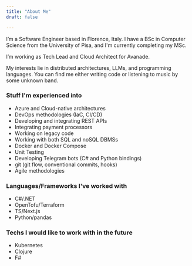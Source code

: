 ```yaml
---
title: "About Me"
draft: false

---
```


I’m a Software Engineer based in Florence, Italy. I have a BSc in Computer Science from the University of Pisa, and I'm currently completing my MSc. 

I’m working as Tech Lead and Cloud Architect for Avanade.

My interests lie in distributed architectures, LLMs, and programming languages. You can find me either writing code or listening to music by some unknown band.

### Stuff I'm experienced into
- Azure and Cloud-native architectures
- DevOps methodologies (IaC, CI/CD)
- Developing and integrating REST APIs
- Integrating payment processors
- Working on legacy code
- Working with both SQL and noSQL DBMSs
- Docker and Docker Compose
- Unit Testing 
- Developing Telegram bots (C# and Python bindings) 
- git (git flow, conventional commits, hooks)
- Agile methodologies

### Languages/Frameworks I've worked with
- C#/.NET
- OpenTofu/Terraform
- TS/Next.js
- Python/pandas

### Techs I would like to work with in the future
- Kubernetes
- Clojure
- F#